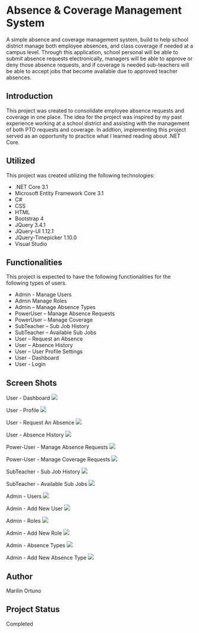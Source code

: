 # Absence & Coverage Management System
A simple absence and coverage management system, build to help school district manage both employee absences, and class coverage if needed at a campus level. Through this application, school personal will be able to submit absence requests electronically, managers will be able to approve or deny those absence requests, and if coverage is needed sub-teachers will be able to accept jobs that become available due to approved teacher absences.

## Introduction 
This project was created to consolidate employee absence requests and coverage in one place. The idea for the project was inspired by my past experience working at a school district and assisting with the management of both PTO requests and coverage. In addtion, implementing this project served as an opportunity to practice what I learned reading about .NET Core. 

## Utilized 
This project was created utilizing the following technologies: 

* .NET Core 3.1 
* Microsoft Entity Framework Core 3.1 
* C#
* CSS 
* HTML
* Bootstrap 4
* JQuery 3.4.1
* JQuery-UI 1.12.1
* JQuery-Timepicker 1.10.0
* Visual Studio 

## Functionalities 
This project is expected to have the following functionalities for the following types of users. 

* Admin - Manage Users 
* Admin Manage Roles 
*	Admin – Manage Absence Types 
*	PowerUser – Manage Absence Requests 
*	PowerUser – Manage Coverage 
*	SubTeacher – Sub Job History 
*	SubTeacher – Available Sub Jobs 
*	User – Request an Absence 
*	User – Absence History 
*	User – User Profile Settings 
* User - Dashboard
* User - Login

## Screen Shots

User - Dashboard 
<img src="Images/UserDashboard.PNG">


User - Profile
<img src="Images/UserProfile.PNG">


User - Request An Absence 
<img src="Images/UserRequestAnAbsence.PNG">


User - Absence History
<img src="Images/UserAbsenceHistory.PNG">


Power-User - Manage Absence Requests 
<img src="Images/PowerUserManageAbsenceRequests.PNG">


Power-User - Manage Coverage Requests 
<img src="Images/PowerUserManageCoverage.PNG">



SubTeacher - Sub Job History 
<img src="Images/SubTeacherSubJobHistory.PNG">


SubTeacher - Available Sub Jobs
<img src="Images/SubTeacherAvailableSubJobs.PNG">


Admin - Users
<img src="Images/AdminUsers.PNG">

Admin - Add New User
<img src="Images/AdminAddUser.PNG">

Admin - Roles
<img src="Images/AdminRoles.PNG">

Admin - Add New Role
<img src="Images/AdminAddRole.PNG">

Admin - Absence Types
<img src="Images/AdminAbsenceTypes.PNG">

Admin - Add New Absence Type
<img src="Images/AdminAddAbsenceTypes.PNG">


## Author 
Marilin Ortuno

## Project Status 
Completed

